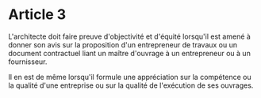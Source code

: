 # Article 3

L'architecte doit faire preuve d'objectivité et d'équité lorsqu'il est amené à donner son avis sur la proposition d'un entrepreneur de travaux ou un document contractuel liant un maître d'ouvrage à un entrepreneur ou à un fournisseur.

Il en est de même lorsqu'il formule une appréciation sur la compétence ou la qualité d'une entreprise ou sur la qualité de l'exécution de ses ouvrages.
